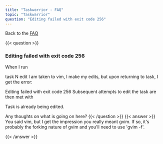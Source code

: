 ```yaml
---
title: "Taskwarrior - FAQ"
topic: "Taskwarrior"
question: "Editing failed with exit code 256"
---
```


Back to the [FAQ](/support/faq)

{{< question >}}
### Editing failed with exit code 256

When I run 

task N edit
I am taken to vim, I make my edits, but upon returning to task, I get the error:

Editing failed with exit code 256
Subsequent attempts to edit the task are then met with 

Task is already being edited.

Any thoughts on what is going on here?
{{< /question >}}
{{< answer >}}
You said vim, but I get the impression you really meant gvim.
If so, it's probably the forking nature of gvim and you'll need to use 'gvim -f'.

{{< /answer >}}
